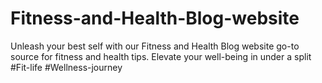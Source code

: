 # Fitness-and-Health-Blog-website
Unleash your best self with our Fitness and Health Blog website go-to source for fitness and health tips. Elevate your well-being in under a split  #Fit-life #Wellness-journey
